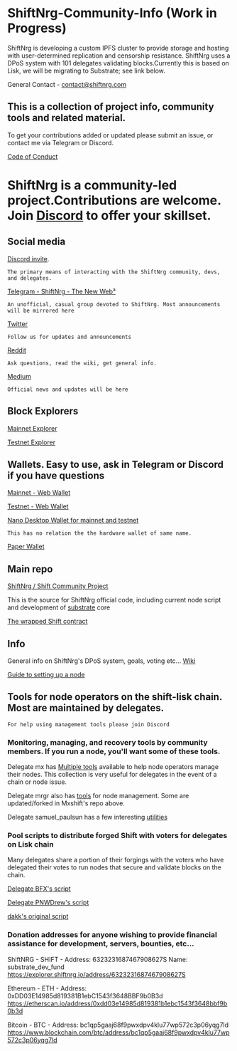 # ShiftNrg-Community-Info (Work in Progress)

ShiftNrg is developing a custom IPFS cluster to provide storage and hosting with user-determined replication and censorship resistance. ShiftNrg uses a DPoS system with 101 delegates validating blocks.Currently this is based on Lisk, we will be migrating to Substrate; see link below.

General Contact - contact@shiftnrg.com

## This is a collection of project info, community tools and related material.

To get your contributions added or updated please submit an issue, or contact me via Telegram or Discord. 

[Code of Conduct](https://github.com/PNWDrew/ShiftNrg-Community-Info/blob/main/Code%20of%20Conduct.MD)

# ShiftNrg is a community-led project.Contributions are welcome. Join [Discord](https://discord.gg/vpQY5Eh) to offer your skillset.

## Social media

[Discord invite](https://discord.gg/vpQY5Eh). 

    The primary means of interacting with the ShiftNrg community, devs, and delegates.

[Telegram - ShiftNrg - The New Web³](https://t.me/shiftproject) 

    An unofficial, casual group devoted to ShiftNrg. Most announcements will be mirrored here

[Twitter](https://twitter.com/ShiftNrg)

    Follow us for updates and announcements

[Reddit](https://www.reddit.com/r/ShiftProject/wiki/index)

    Ask questions, read the wiki, get general info.

[Medium](https://medium.com/@ShiftNrg)

    Official news and updates will be here

## Block Explorers

[Mainnet Explorer](https://explorer.shiftnrg.org/)

[Testnet Explorer](https://explorer.testnet.shiftnrg.org/)

## Wallets. Easy to use, ask in Telegram or Discord if you have questions

[Mainnet - Web Wallet](https://wallet.shiftnrg.org/)

[Testnet - Web Wallet](https://wallet.testnet.shiftnrg.org/)

[Nano Desktop Wallet for mainnet and testnet](https://github.com/ShiftNrg/shift-nano/releases)

    This has no relation the the hardware wallet of same name.
  
[Paper Wallet](https://github.com/ShiftNrg/shift-paperwallet) 

## Main repo

[ShiftNrg / Shift Community Project](https://github.com/ShiftNrg)

This is the source for ShiftNrg official code, including current node script and development of [substrate](https://www.parity.io/what-is-substrate/) core
    
[The wrapped Shift contract](https://github.com/ShiftNrg/wrappedShift)

## Info

General info on ShiftNrg's DPoS system, goals, voting etc... [Wiki]( https://www.reddit.com/r/ShiftProject/wiki/index#wiki_delegate_instructions)
  
[Guide to setting up a node](https://www.reddit.com/r/ShiftProject/wiki/guides/delegate)

## Tools for node operators on the shift-lisk chain. Most are maintained by delegates. 

    For help using management tools please join Discord

### Monitoring, managing, and recovery tools by community members. If you run a node, you'll want some of these tools.

Delegate mx has [Multiple tools](https://github.com/MxShift) available to help node operators manage their nodes. This collection is very useful for delegates in the event of a chain or node issue.

Delegate mrgr also has [tools](https://github.com/mrgrshift) for node management. Some are updated/forked in Mxshift's repo above.

Delegate samuel_paulsun has a few interesting [utilities](https://github.com/samuelpaulsun?tab=repositories)

### Pool scripts to distribute forged Shift with voters for delegates on Lisk chain

Many delegates share a portion of their forgings with the voters who have delegated their votes to run nodes that secure and validate blocks on the chain.

[Delegate BFX's script](https://github.com/Bx64/shift-pool)

[Delegate PNWDrew's script](https://github.com/PNWDrew/dpos-pool)

[dakk's original script](https://github.com/dakk/lisk-pool) 


### Donation addresses for anyone wishing to provide financial assistance for development, servers, bounties, etc...

ShiftNRG - SHIFT - Address: 6323231687467908627S Name: substrate_dev_fund
https://explorer.shiftnrg.io/address/6323231687467908627S

Ethereum - ETH - Address: 0xDD03E14985d819381B1ebC1543f3648BBF9b0B3d
https://etherscan.io/address/0xdd03e14985d819381b1ebc1543f3648bbf9b0b3d

Bitcoin - BTC - Address: bc1qp5gaaj68f9pwxdpv4klu77wp572c3p06yqg7ld
https://www.blockchain.com/btc/address/bc1qp5gaaj68f9pwxdpv4klu77wp572c3p06yqg7ld


